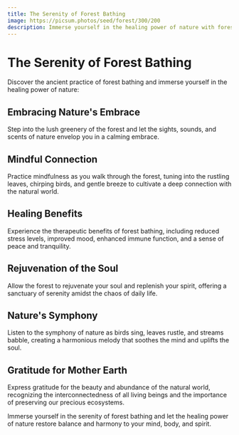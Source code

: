 ```yaml
---
title: The Serenity of Forest Bathing
image: https://picsum.photos/seed/forest/300/200
description: Immerse yourself in the healing power of nature with forest bathing.
---
```


# The Serenity of Forest Bathing

Discover the ancient practice of forest bathing and immerse yourself in the healing power of nature:

## Embracing Nature's Embrace

Step into the lush greenery of the forest and let the sights, sounds, and scents of nature envelop you in a calming embrace.

## Mindful Connection

Practice mindfulness as you walk through the forest, tuning into the rustling leaves, chirping birds, and gentle breeze to cultivate a deep connection with the natural world.

## Healing Benefits

Experience the therapeutic benefits of forest bathing, including reduced stress levels, improved mood, enhanced immune function, and a sense of peace and tranquility.

## Rejuvenation of the Soul

Allow the forest to rejuvenate your soul and replenish your spirit, offering a sanctuary of serenity amidst the chaos of daily life.

## Nature's Symphony

Listen to the symphony of nature as birds sing, leaves rustle, and streams babble, creating a harmonious melody that soothes the mind and uplifts the soul.

## Gratitude for Mother Earth

Express gratitude for the beauty and abundance of the natural world, recognizing the interconnectedness of all living beings and the importance of preserving our precious ecosystems.

Immerse yourself in the serenity of forest bathing and let the healing power of nature restore balance and harmony to your mind, body, and spirit.
